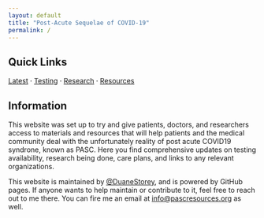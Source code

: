 ```yaml
---
layout: default
title: "Post-Acute Sequelae of COVID-19"
permalink: /
---
```


## Quick Links

[Latest](Latest/README.md) &middot; [Testing](Tests/README.md) &middot; [Research](Research/README.md) &middot; [Resources](Resources/README.md) 

## Information

This website was set up to try and give patients, doctors, and researchers access to materials and resources that will help patients and the medical community deal with the unfortunately reality of post acute COVID19 syndrone, known as PASC. Here you find comprehensive updates on testing availability, research being done, care plans, and links to any relevant organizations.

This website is maintained by [@DuaneStorey](https://x.com/DuaneStorey), and is powered by GitHub pages. If anyone wants to help maintain or contribute to it, feel free to reach out to me there.  You can fire me an email at info@pascresources.org as well.
